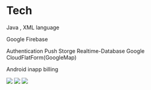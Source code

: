 # Tech
Java , XML language

Google Firebase

Authentication
Push
Storge
Realtime-Database
Google CloudFlatForm(GoogleMap)

Android inapp billing

<img src="https://user-images.githubusercontent.com/37282131/83721042-42c7db80-a675-11ea-8b7a-378e06f58256.png" ></img>
<img src="https://user-images.githubusercontent.com/37282131/83721265-b0740780-a675-11ea-8fcf-5040123794ab.png" ></img>
<img src="https://user-images.githubusercontent.com/37282131/83721445-0ba5fa00-a676-11ea-821b-6ec3382484d7.png" ></img>
